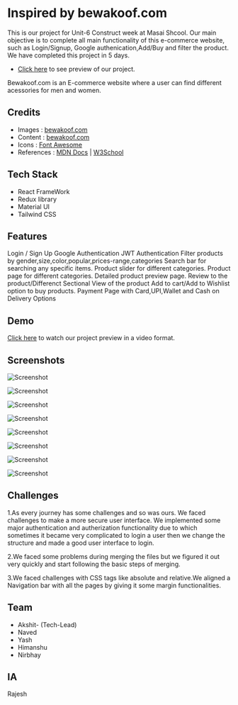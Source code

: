 # Inspired by bewakoof.com

This is our project for Unit-6 Construct week at Masai Shcool.
Our main objective is to complete all main functionality of this e-commerce website, such as Login/Signup,
Google authenication,Add/Buy and filter the product. We have completed this project in 5 days.

- [Click here](https://gleaming-hotteok-a2ad5e.netlify.app/) to see preview of our project.

Bewakoof.com is an E-commerce website where a user can find different acessories for men and women.

## Credits

- Images : [bewakoof.com](https://www.bewakoof.com/)
- Content : [bewakoof.com](https://www.bewakoof.com/)
- Icons : [Font Awesome](https://fontawesome.com/)
- References : [MDN Docs](https://developer.mozilla.org/en-US/) | [W3School](https://www.w3schools.com/)

## Tech Stack

- React FrameWork
- Redux library
- Material UI
- Tailwind CSS

## Features

Login / Sign Up
Google Authentication
JWT Authentication
Filter products by gender,size,color,popular,prices-range,categories
Search bar for searching any specific items.
Product slider for different categories.
Product page for different categories.
Detailed product preview page.
Review to the product/Differenct Sectional View of the product
Add to cart/Add to Wishlist option to buy products.
Payment Page with Card,UPI,Wallet and Cash on Delivery Options

## Demo

[Click here](https://drive.google.com/file/d/12ub4fZdBB31PUstNxrAls-iuXp1RPzaE/view?usp=sharing) to watch our project preview in a video format.

## Screenshots

![Screenshot ](https://cdn-images-1.medium.com/max/800/1*OnySsAQhUK8o3m5E3wJFqA.png)

![Screenshot ](https://cdn-images-1.medium.com/max/800/1*GIVgVE_WjNWQiRA0miKUHQ.png)

![Screenshot](https://cdn-images-1.medium.com/max/800/1*uEs-dFvZwJ_YtyYQ0pG7_Q.png)

![Screenshot](https://cdn-images-1.medium.com/max/800/1*CTRSlMJK4Fqn8uQv9YLymw.png)

![Screenshot ](https://cdn-images-1.medium.com/max/800/1*4diDGjUlktoP39qObW8D_Q.png)

![Screenshot](https://cdn-images-1.medium.com/max/800/1*QQJn9-v6WIqeUqBlW-nSFA.png)

![Screenshot](https://cdn-images-1.medium.com/max/800/1*-pv7QEDlH2rJyMH1h72r9Q.png)

![Screenshot](https://cdn-images-1.medium.com/max/800/1*BLiiJYE3nYrumJydcVUs9A.png)


## Challenges

1.As every journey has some challenges and so was ours. We faced challenges to make a more secure user interface. We implemented some major authentication and autherization functionality due to which sometimes
it became very complicated to login a user then we change the structure and made a good user interface to login.


2.We faced some problems during merging the files but we figured it out very quickly and start following the basic steps of merging.


3.We faced challenges with CSS tags like absolute and relative.We aligned a Navigation bar with all the pages by giving it some margin functionalities.

## Team

- Akshit- (Tech-Lead) 
- Naved
- Yash
- Himanshu
- Nirbhay

## IA 
 Rajesh
